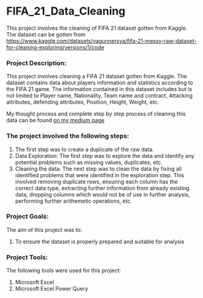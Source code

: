 # FIFA_21_Data_Cleaning
This project involves the cleaning of FIFA 21 dataset gotten from Kaggle. The dataset can be gotten from https://www.kaggle.com/datasets/yagunnersya/fifa-21-messy-raw-dataset-for-cleaning-exploring/versions/1/code

### Project Description:

This project involves cleaning a FIFA 21 dataset gotten from Kaggle. The dataset contains data about players information and statistics according to the FIFA 21 game. The information contained in this dataset includes but is not limited to Player name, Nationality, Team name and contract, Attacking attributes, defending attributes, Position, Height, Weight, etc.

My thought process and complete step by step process of cleaning this data can be found [on my medium page](https://medium.com/@f.jtundeadedipe/data-cleaning-fifa-21-dataset-a1a1b202810b)

### The project involved the following steps:

1) The first step was to create a duplicate of the raw data.
2) Data Exploration: The first step was to explore the data and identify any potential problems such as missing values, duplicates, etc.
3) Cleaning the data: The next step was to clean the data by fixing all identified problems that were identified in the exploration step. This involved removing duplicate rows, ensuring each column has the correct data type, extracting further information from already existing data, dropping columns which would not be of use in further analysis, performing further arithemetic operations, etc.

### Project Goals:

The aim of this project was to:

1) To ensure the dataset is properly prepared and suitable for analysis

### Project Tools:

The following tools were used for this project:

1) Microsoft Excel
2) Microsoft Excel Power Query
